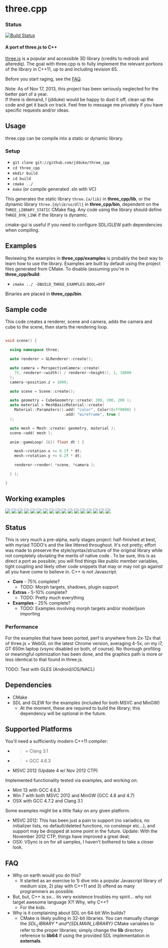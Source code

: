 three.cpp
=========

### Status
[![Build Status](https://travis-ci.org/elwinarens/three_cpp.png)](https://travis-ci.org/elwinarens/three_cpp)

#### A port of three.js to C++ #####

[three.js](http://mrdoob.github.com/three.js/) is a popular and
accessible 3D library (credits to mdroob and alteredq). The goal with three.cpp
is to fully implement the relevant portions of the library in C++11, up
to and including revision 65.

Before you start raging, see the [FAQ](#faq).

Note: As of Nov 17, 2013, this project has been seriously neglected for the better part of a year.  
If there is demand, I (jdduke) would be happy to dust it off, clean up the code and get it back on track.
Feel free to message me privately if you have specific requests and/or ideas.


## Usage ##

three.cpp can be compile into a static or dynamic library.

### Setup ###
* `git clone git://github.com/jdduke/three_cpp`
* `cd three_cpp`
* `mkdir build`
* `cd build`
* `cmake ../`
* `make` (or compile generated .sln with VC)

This generates the static library `three.{a/lib}` in **three_cpp/lib**, or the dynamic library `three.{dylib/so/dll}` in **three_cpp/bin**, dependent on the `THREE_LIBRARY_STATIC` CMake flag.  Any code using the library should define `THREE_DYN_LINK` if the library is dynamic.

cmake-gui is useful if you need to configure SDL/GLEW path dependencies when compiling.


## Examples ##

Reviewing the examples in **three_cpp/examples** is probably the best way to learn how to use the library. Examples are built by default using the project files generated from CMake. To disable (assuming you're in **three_cpp/build**:

* `cmake ../ -DBUILD_THREE_EXAMPLES:BOOL=OFF`

Binaries are placed in **three_cpp/bin**.

## Sample code ##

This code creates a renderer, scene and camera, adds the camera and cube to the scene, then starts the rendering loop.

```c++

void scene() {

  using namespace three;

  auto renderer = GLRenderer::create();

  auto camera = PerspectiveCamera::create(
    75, renderer->width() / renderer->height(), 1, 10000
  );
  camera->position.z = 1000;

  auto scene = Scene::create();

  auto geometry = CubeGeometry::create( 200, 200, 200 );
  auto material = MeshBasicMaterial::create(
    Material::Paramaters().add( "color", Color(0xff0000) )
                          .add( "wireframe", true )
  );

  auto mesh = Mesh::create( geometry, material );
  scene->add( mesh );

  anim::gameLoop( [&]( float dt ) {

    mesh->rotation.x += 0.1f * dt;
    mesh->rotation.y += 0.2f * dt;

    renderer->render( *scene, *camera );

  } );

}

```

## Working examples ##

<img src="https://raw.github.com/jdduke/three_cpp/master/data/thumbs/webgl_custom_attributes_particles.png">
<img src="https://raw.github.com/jdduke/three_cpp/master/data/thumbs/webgl_custom_attributes_particles2.png">
<img src="https://raw.github.com/jdduke/three_cpp/master/data/thumbs/webgl_custom_attributes_particles3.png">
<img src="https://raw.github.com/jdduke/three_cpp/master/data/thumbs/webgl_geometry_hierarchy.png">
<img src="https://raw.github.com/jdduke/three_cpp/master/data/thumbs/webgl_geometry_hierarchy2.png">
<img src="https://raw.github.com/jdduke/three_cpp/master/data/thumbs/webgl_geometry_minecraft.png">
<img src="https://raw.github.com/jdduke/three_cpp/master/data/thumbs/webgl_lines_colors.png">
<img src="https://raw.github.com/jdduke/three_cpp/master/data/thumbs/webgl_lines_cubes.png">
<img src="https://raw.github.com/jdduke/three_cpp/master/data/thumbs/webgl_lines_sphere.png">
<img src="https://raw.github.com/jdduke/three_cpp/master/data/thumbs/webgl_particles_billboards.png">
<img src="https://raw.github.com/jdduke/three_cpp/master/data/thumbs/webgl_particles_billboards_colors.png">
<img src="https://raw.github.com/jdduke/three_cpp/master/data/thumbs/webgl_particles_random.png">
<img src="https://raw.github.com/jdduke/three_cpp/master/data/thumbs/webgl_particles_sprites.png">
<img src="https://raw.github.com/jdduke/three_cpp/master/data/thumbs/webgl_shader.png">
<img src="https://raw.github.com/jdduke/three_cpp/master/data/thumbs/webgl_shader2.png">
<img src="https://raw.github.com/jdduke/three_cpp/master/data/thumbs/webgl_shader_lava.png">
<img src="https://raw.github.com/jdduke/three_cpp/master/data/thumbs/webgl_test_memory.png">

## Status ##

This is very much a pre-alpha, early stages project: half-finished at best, with myriad TODO's and the like littered throughout. It's not pretty; effort was made to preserve the style/syntax/structure of the original library while not completely obviating the merits of native code . To be sure, this is as direct a port as possible; you will find things like public member variables, tight coupling and likely other code snippets that may or may not go against all you have come to believe in.  C++ is *not* Javascript.

* **Core** - 75% complete?
    * TODO: Morph targets, shadows, plugin support
* **Extras** - 5-10% complete?
    * TODO: Pretty much everything
* **Examples** - 25% complete?
    * TODO: Examples involving morph targets and/or model/json importing

### Performance ##
For the examples that have been ported, perf is anywhere from 2x-12x that of
three.js + WebGL on the latest Chrome version, averaging 4-5x, on my i7, GT 650m laptop (vsync disabled on both, of course). No thorough profiling or meaningful optimization has been done, and the graphics path is more or less identical to
that found in three.js.

TODO: Test with GLES (Android/iOS/NACL)

## Dependencies ##
* CMake
* SDL and GLEW for the examples (included for both MSVC and MinGW)
    * At the moment, these are required to build the library; this dependency will be optional in the future.

## Supported Platforms ##

You'll need a sufficiently modern C++11 compiler:
* >= Clang 3.1
* >= GCC 4.6.3
* MSVC 2012 (Update 4 w/ Nov 2012 CTP)

Implemented functionality tested via examples, and working on:
* Mint 13 with GCC 4.6.3
* Win 7 with both MSVC 2012 and MinGW (GCC 4.8 and 4.7)
* OSX with GCC 4.7.2 and Clang 3.1

Some examples might be a little flaky on any given platform.
* MSVC 2012: This has been just a pain to support (no variadics, no initializer lists, no default/deleted functions, no constexpr etc...), and support may be dropped at some point in the future. Update: With the November 2012 CTP, things have improved a great deal;
* OSX: VSync is on for all samples, I haven't bothered to take a closer look.


## FAQ ##

* Why on earth would you do this?
    * It started as an exercise to 1) dive into a popular Javascript library of
     medium size, 2) play with C++11 and 3) offend as many programmers as possible.
* But, but, C++ is so... its very existence troubles my spirit... why not target awesome language X?! Why, why C++?
    * For the kids.
* Why is it complaining about SDL on 64-bit Win builds?
    * CMake is likely pulling in 32-bit libraries. You can manually change the *${SDL_LIBRARY}* and *${SDLMAIN_LIBRARY}* CMake variables to refer to the proper libraries; simply change the **lib** directory reference to **lib64** if using the provided SDL implementation in **externals**.
